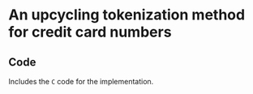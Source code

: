 # An upcycling tokenization method for credit card numbers


## Code
Includes the `C` code for the implementation.
